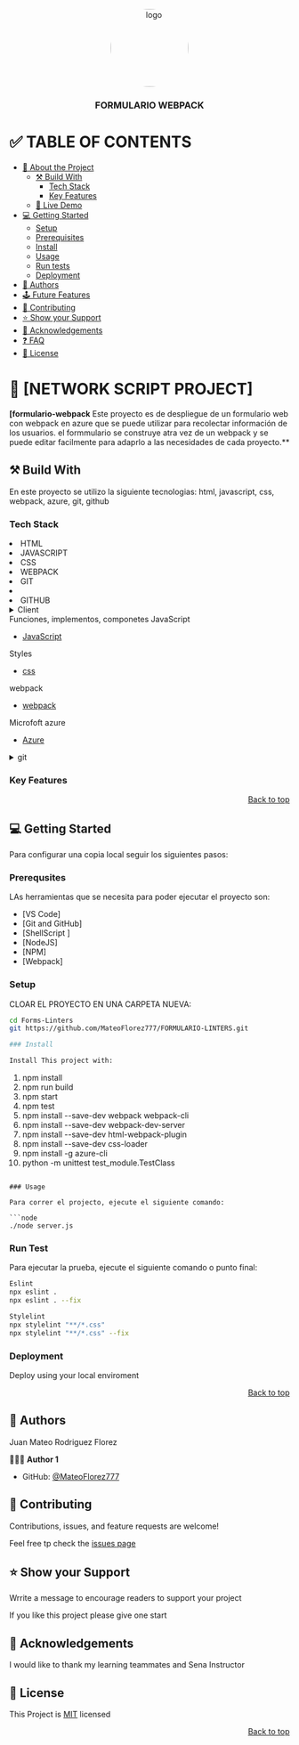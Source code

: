 <a name="readme-top"></a>



<div align="center">

<img src="logo.png" alt="logo" width="140" height="auto" style="border-radius:50%"   />
<br/>
<h3><b>FORMULARIO WEBPACK</b>

</div>

# ✅ TABLE OF CONTENTS
- [📖 About the Project](#about-project)
  - [⚒️ Build With](#built-with)
    - [Tech Stack](#tech-stack)
    - [Key Features](#key-features)
  - [🚀 Live Demo](#live-demo)
 - [💻 Getting Started](#getting-started)
   - [Setup](#setup)
   -  [Prerequisites](#prerequisites)
   - [Install](#install)
   - [Usage](#usage)
   - [Run tests](#run-tests)
   - [Deployment](#deployment)
- [👥 Authors](#authors)
- [🕹️ Future Features](#future-features)
- [🤝 Contributing](#contributing)
- [⭐ Show your Support](#support)
- [👏 Acknowledgements ](#ackknowledgements)
- [❓ FAQ ](#faq)
- [📃 License](#license)

# 📖 [NETWORK SCRIPT PROJECT]<a name="about-project"></a>

**[formulario-webpack** Este proyecto es de despliegue de un formulario web con webpack en azure que se puede utilizar para recolectar información de los usuarios. el formmulario se construye atra vez de un webpack y se puede editar facilmente para adaprlo a las necesidades de cada proyecto.**

## ⚒️ Build With <a name="built-with"></a>

<p>
En este proyecto se utilizo la siguiente tecnologias:
html, javascript, css, webpack, azure, git, github
</p>

### Tech Stack <a name="tech-stack"></a>

<li> HTML </li>
<li> JAVASCRIPT</li>
<li> CSS </li>
<li> WEBPACK </li>
<li> GIT <li>
<li> GITHUB </li>

<details>
<summary> Client </summary>
    <ul>
    <li><a href="https://developer.mozilla.org/es/docs/Web/HTML">HTML</a></li>    
    </ul>
</details>
<summary>Funciones, implementos, componetes JavaScript</summary>
    <ul>
    <li><a href=https://developer.mozilla.org/es/docs/Web/JavaScript>JavaScript</a></li>    
    </ul>
</details>
<summary> Styles </summary>
    <ul>
    <li><a href=https://developer.mozilla.org/en-US/docs/Web/CSS>css</a></li>    
    </ul>

<summary> webpack </summary>
    <ul>
    <li><a href=https://webpack.js.org>webpack</a></li>    
    </ul>


</details>


<summary> Microfoft azure  </summary>
    <ul>
    <li><a href="https://formwebpack-dfc9dedugkbwdzbv.brazilsouth-01.azurewebsites.net/">Azure</a></li>    
    </ul>


<details>
<summary>git</summary>
<ul>
<li><a href="https://git-scm.com/doc">GitHub</a></li>
</ul>


<summary>git</summary>
<ul>
<li><a href="https://git-scm.com/doc">Markdown</a></li>
</ul>
</details>



### Key Features <a name="key-features"></a>

<p align="right"><a href="#readme-top">Back to top</a></p>

## 💻 Getting Started <a name="getting-started"></a>


Para configurar una copia local seguir los siguientes pasos:

### Prerequsites 

LAs herramientas que se necesita para poder ejecutar el proyecto son:

- [VS Code]
- [Git and GitHub]
- [ShellScript ]
- [NodeJS]
- [NPM]
- [Webpack]

### Setup

CLOAR EL PROYECTO EN UNA CARPETA NUEVA:

```sh
cd Forms-Linters
git https://github.com/MateoFlorez777/FORMULARIO-LINTERS.git

### Install

Install This project with:

```
1. npm install
2. npm run build
3. npm start
4. npm test
5. npm install --save-dev webpack webpack-cli
6. npm install --save-dev webpack-dev-server
7. npm install --save-dev html-webpack-plugin
8. npm install --save-dev css-loader
9. npm install -g azure-cli
10. python -m unittest test_module.TestClass



```

### Usage 

Para correr el projecto, ejecute el siguiente comando:

```node 
./node server.js
```

### Run Test

Para ejecutar la prueba, ejecute el siguiente comando o punto final:

```sh
Eslint
npx eslint .
npx eslint . --fix

```
```sh
Stylelint
npx stylelint "**/*.css"
npx stylelint "**/*.css" --fix
```

### Deployment

Deploy using your local enviroment

<p align="right"><a href="#readme-top">Back to top</a></p>

## 👥 Authors <a name="authors"></a>

Juan Mateo Rodriguez Florez

🧑🏻‍💻 **Author 1**

 - GitHub: [@MateoFlorez777](https://github.com/MateoFlorez777/FORMULARIO-LINTERS)
 



## 🤝 Contributing <a name="contributing"></a>


Contributions, issues, and  feature requests are welcome!

Feel free tp check the [issues page](https://github.com/MateoFlorez777/FORMULARIO-LINTERS/issues)


## ⭐ Show your Support

Wrrite a message to encourage readers to support your project

If you like this project please give one start

## 👏 Acknowledgements <a name="acknowledgements"></a>

I would like to thank my learning teammates  and Sena Instructor

## 📃 License <a name="license"></a>

This Project is [MIT](./LICENSE.md) licensed

<p align="right"><a href="#readme-top">Back to top</a></p>